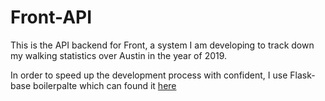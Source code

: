 # Front-API 
This is the API backend for Front, a system I am developing to track down my walking statistics over Austin in the year of 2019.

In order to speed up the development process with confident, I use Flask-base boilerpalte which can found it [here](https://github.com/hack4impact/flask-base)
